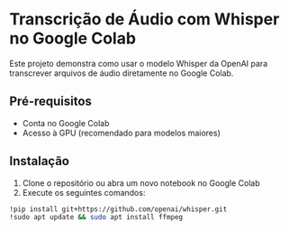 # Transcrição de Áudio com Whisper no Google Colab

Este projeto demonstra como usar o modelo Whisper da OpenAI para transcrever arquivos de áudio diretamente no Google Colab.

## Pré-requisitos

- Conta no Google Colab
- Acesso à GPU (recomendado para modelos maiores)

## Instalação

1. Clone o repositório ou abra um novo notebook no Google Colab
2. Execute os seguintes comandos:

```bash
!pip install git+https://github.com/openai/whisper.git
!sudo apt update && sudo apt install ffmpeg
